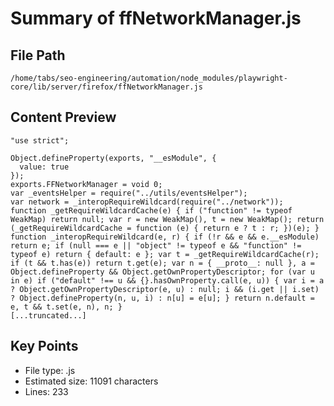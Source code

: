 # Summary of ffNetworkManager.js
  
## File Path
`/home/tabs/seo-engineering/automation/node_modules/playwright-core/lib/server/firefox/ffNetworkManager.js`

## Content Preview
```
"use strict";

Object.defineProperty(exports, "__esModule", {
  value: true
});
exports.FFNetworkManager = void 0;
var _eventsHelper = require("../utils/eventsHelper");
var network = _interopRequireWildcard(require("../network"));
function _getRequireWildcardCache(e) { if ("function" != typeof WeakMap) return null; var r = new WeakMap(), t = new WeakMap(); return (_getRequireWildcardCache = function (e) { return e ? t : r; })(e); }
function _interopRequireWildcard(e, r) { if (!r && e && e.__esModule) return e; if (null === e || "object" != typeof e && "function" != typeof e) return { default: e }; var t = _getRequireWildcardCache(r); if (t && t.has(e)) return t.get(e); var n = { __proto__: null }, a = Object.defineProperty && Object.getOwnPropertyDescriptor; for (var u in e) if ("default" !== u && {}.hasOwnProperty.call(e, u)) { var i = a ? Object.getOwnPropertyDescriptor(e, u) : null; i && (i.get || i.set) ? Object.defineProperty(n, u, i) : n[u] = e[u]; } return n.default = e, t && t.set(e, n), n; }
[...truncated...]
```

## Key Points
- File type: .js
- Estimated size: 11091 characters
- Lines: 233
